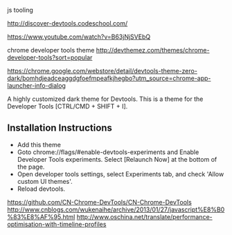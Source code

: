 js tooling

http://discover-devtools.codeschool.com/

https://www.youtube.com/watch?v=B63jNjSVEbQ

chrome developer tools theme
http://devthemez.com/themes/chrome-developer-tools?sort=popular

https://chrome.google.com/webstore/detail/devtools-theme-zero-dark/bomhdjeadceaggdgfoefmpeafkjhegbo?utm_source=chrome-app-launcher-info-dialog


A highly customized dark theme for Devtools.
This is a theme for the Developer Tools [CTRL/CMD + SHIFT + I].

Installation Instructions
---------------------------------------------------------
- Add this theme
- Goto chrome://flags/#enable-devtools-experiments and Enable Developer Tools experiments. Select [Relaunch Now] at the bottom of the page.
- Open developer tools settings, select Experiments tab, and check 'Allow custom UI themes'.
- Reload devtools.

https://github.com/CN-Chrome-DevTools/CN-Chrome-DevTools
http://www.cnblogs.com/wukenaihe/archive/2013/01/27/javascript%E8%B0%83%E8%AF%95.html
http://www.oschina.net/translate/performance-optimisation-with-timeline-profiles





